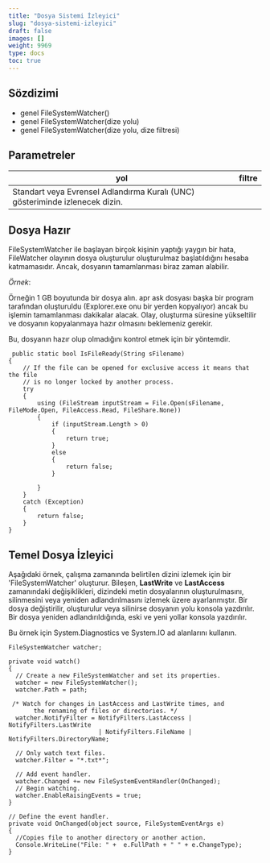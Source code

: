 ```yaml
---
title: "Dosya Sistemi İzleyici"
slug: "dosya-sistemi-izleyici"
draft: false
images: []
weight: 9969
type: docs
toc: true
---
```


## Sözdizimi
- genel FileSystemWatcher()
- genel FileSystemWatcher(dize yolu)
- genel FileSystemWatcher(dize yolu, dize filtresi)

## Parametreler
|yol |filtre|
|---|---|
|Standart veya Evrensel Adlandırma Kuralı (UNC) gösteriminde izlenecek dizin.||İzlenecek dosya türü. Örneğin, "*.txt", tüm metin dosyalarındaki değişiklikleri izler.|


## Dosya Hazır
FileSystemWatcher ile başlayan birçok kişinin yaptığı yaygın bir hata, FileWatcher olayının dosya oluşturulur oluşturulmaz başlatıldığını hesaba katmamasıdır.
Ancak, dosyanın tamamlanması biraz zaman alabilir.

*Örnek*:

Örneğin 1 GB boyutunda bir dosya alın. apr ask dosyası başka bir program tarafından oluşturuldu (Explorer.exe onu bir yerden kopyalıyor) ancak bu işlemin tamamlanması dakikalar alacak. Olay, oluşturma süresine yükseltilir ve dosyanın kopyalanmaya hazır olmasını beklemeniz gerekir.

Bu, dosyanın hazır olup olmadığını kontrol etmek için bir yöntemdir.



     public static bool IsFileReady(String sFilename)
    {
        // If the file can be opened for exclusive access it means that the file
        // is no longer locked by another process.
        try
        {
            using (FileStream inputStream = File.Open(sFilename, FileMode.Open, FileAccess.Read, FileShare.None))
            {
                if (inputStream.Length > 0)
                {
                    return true;
                }
                else
                {
                    return false;
                }

            }
        }
        catch (Exception)
        {
            return false;
        }
    }

## Temel Dosya İzleyici
Aşağıdaki örnek, çalışma zamanında belirtilen dizini izlemek için bir 'FileSystemWatcher' oluşturur. Bileşen, **LastWrite** ve **LastAccess** zamanındaki değişiklikleri, dizindeki metin dosyalarının oluşturulmasını, silinmesini veya yeniden adlandırılmasını izlemek üzere ayarlanmıştır. Bir dosya değiştirilir, oluşturulur veya silinirse dosyanın yolu konsola yazdırılır. Bir dosya yeniden adlandırıldığında, eski ve yeni yollar konsola yazdırılır.

Bu örnek için System.Diagnostics ve System.IO ad alanlarını kullanın.

    FileSystemWatcher watcher;

    private void watch()
    {
      // Create a new FileSystemWatcher and set its properties.
      watcher = new FileSystemWatcher();
      watcher.Path = path;

     /* Watch for changes in LastAccess and LastWrite times, and
           the renaming of files or directories. */
      watcher.NotifyFilter = NotifyFilters.LastAccess | NotifyFilters.LastWrite
                             | NotifyFilters.FileName | NotifyFilters.DirectoryName;

      // Only watch text files.      
      watcher.Filter = "*.txt*";

      // Add event handler.
      watcher.Changed += new FileSystemEventHandler(OnChanged);
      // Begin watching.      
      watcher.EnableRaisingEvents = true;
    }

    // Define the event handler.
    private void OnChanged(object source, FileSystemEventArgs e)
    {
      //Copies file to another directory or another action.
      Console.WriteLine("File: " +  e.FullPath + " " + e.ChangeType);
    }

